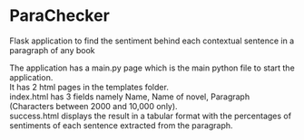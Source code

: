 # ParaChecker
Flask application to find the sentiment behind each contextual sentence in a paragraph of any book

The application has a main.py page which is the main python file to start the application.<br>
It has 2 html pages in the templates folder.<br>
index.html has 3 fields namely Name, Name of novel, Paragraph (Characters between 2000 and 10,000 only).<br>
success.html displays the result in a tabular format with the percentages of sentiments of each sentence extracted from the paragraph.
